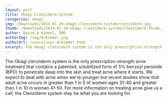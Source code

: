 ```yaml
---
layout: post
title: Obagi Clenziderm System
categories: obagi
img: /downloads/2014-01-20-obagi-clenziderm-system/clenziderm.jpg
thumb: /downloads/2014-01-20-obagi-clenziderm-system/clenziderm-thumb.jpg
author: David A Kimmel, DMD
authorImg: /img/drKimmel.png
authorUrl: /users/user-drKimmel.html
excerpt: The Obagi clenziderm system is the only prescription-strength acne treatment...
---
```

The Obagi clenziderm system is the only prescription-strength acne treatment that contains a patented, solubilized form of 5% benzoyl peroxide (BPO) to penetrate deep into the skin and treat acne where it starts. We expect to deal with acne when we're younger but recent studies show that adult acne occurs in greater than 1 in 5 of women ages 31-40 and greater than 1 in 10 in woman 41-50. For more information on treating acne give us a call; the Clenziderm system may be what you are looking for. 